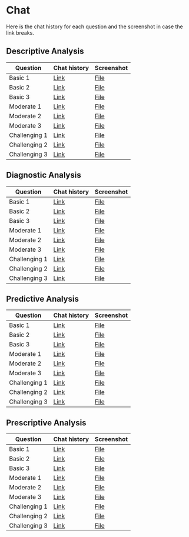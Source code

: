 # Chat

Here is the chat history for each question and the screenshot in case the link breaks.


## Descriptive Analysis

| Question  | Chat history | Screenshot |
| ------------- | ------------- | ------------- |
| Basic 1 | [Link](https://chatgpt.com/share/e633f860-46d9-4db3-ba7e-67b254061441) | [File](./file/descriptive-basic-1.pdf) |
| Basic 2  | [Link](https://chatgpt.com/share/3f9713fd-c803-44cc-b299-e294b4ba8300) | [File](./file/descriptive-basic-2.pdf) |
| Basic 3  | [Link](https://chatgpt.com/share/a896f343-83e5-4b70-bb54-9ca508cf9594) | [File](./file/descriptive-basic-3.pdf) |
| Moderate 1  | [Link](https://chatgpt.com/share/edb495a8-77bf-4f1e-a387-7547383e8041) | [File](./file/descriptive-moderate-1.pdf) |
| Moderate 2  | [Link](https://chatgpt.com/share/268e8e36-d3ef-4a83-b30c-e0ae66bc5fac) | [File](./file/descriptive-moderate-2.pdf) |
| Moderate 3  | [Link](https://chatgpt.com/share/0b3c6917-d569-46ac-8390-4b1c3f1a1ec1) | [File](./file/descriptive-moderate-3.pdf) |
| Challenging 1  | [Link](https://chatgpt.com/share/483e1f4f-adf2-4cbe-a1f5-e81be2760a72) | [File](./file/descriptive-challenging-1.pdf) |
| Challenging 2  | [Link](https://chatgpt.com/share/bc67c755-f0f6-4919-95e1-0c149d8f799b) | [File](./file/descriptive-challenging-2.pdf) |
| Challenging 3  | [Link](https://chatgpt.com/share/193f4692-8fbf-46d1-b9ab-5341266e0bdf) | [File](./file/descriptive-challenging-3.pdf) |


## Diagnostic Analysis

| Question  | Chat history | Screenshot |
| ------------- | ------------- | ------------- |
| Basic 1 | [Link](https://chatgpt.com/share/54acd927-1b0e-4f3b-9227-5830e6525c22) | [File](./files/diagnostic-basic-1.pdf) |
| Basic 2  | [Link](https://chatgpt.com/share/cdf22049-337b-4b57-a60d-aa2060924d1d) | [File](./files/diagnostic-basic-2.pdf) |
| Basic 3  | [Link](https://chatgpt.com/share/17bdf899-9a3a-4783-a6fb-262523b7ce8f) | [File](./files/diagnostic-basic-3.pdf) |
| Moderate 1  | [Link](https://chatgpt.com/share/b712fd93-5eaf-4013-ab51-c0330bc5e8d8) | [File](./files/diagnostic-moderate-1.pdf) |
| Moderate 2  | [Link](https://chatgpt.com/share/5d483e39-3d90-473e-b61c-813308a30ba7) | [File](./files/diagnostic-moderate-2.pdf) |
| Moderate 3  | [Link](https://chatgpt.com/share/6bcc43c4-95ae-478e-9a92-35f2c6f5e583) | [File](./files/diagnostic-moderate-3.pdf) |
| Challenging 1  | [Link](https://chatgpt.com/share/e032ca4e-91e1-4f3e-a3b0-69aaf945f511) | [File](./files/diagnostic-challenging-1.pdf) |
| Challenging 2  | [Link](https://chatgpt.com/share/9006179b-3dba-446f-a199-5c9bd4bf6c24) | [File](./files/diagnostic-challenging-2.pdf) |
| Challenging 3  | [Link](https://chatgpt.com/share/96c01636-bde3-4526-8ac4-88ce67eeb69b) | [File](./files/diagnostic-challenging-3.pdf) |


## Predictive Analysis

| Question  | Chat history | Screenshot |
| ------------- | ------------- | ------------- |
| Basic 1 | [Link](https://chatgpt.com/share/287b9384-6185-44d2-8f12-d76d79db59e6) | [File](./files/predictive-basic-1.pdf) |
| Basic 2  | [Link](https://chatgpt.com/share/a4280129-3ff2-4cd5-b33b-690efdd4dc63) | [File](./files/predictive-basic-2.pdf) |
| Basic 3  | [Link](https://chatgpt.com/share/90b1ff2d-8839-4b07-8bf9-6150094194c1) | [File](./files/predictive-basic-3.pdf) |
| Moderate 1  | [Link](https://chatgpt.com/share/d0f9790f-45ae-4260-9d7b-19a87e0418ef) | [File](./files/predictive-moderate-1.pdf) |
| Moderate 2  | [Link](https://chatgpt.com/share/963e66d4-010c-4d22-99a4-1e618f37d5df) | [File](./files/predictive-moderate-2.pdf) |
| Moderate 3  | [Link](https://chatgpt.com/share/33934da6-c6ff-45d0-be93-e6582a35377c) | [File](./files/predictive-moderate-3.pdf) |
| Challenging 1  | [Link](https://chatgpt.com/share/70d7f84d-194e-4ead-b8df-a3e2a68ab8c0) | [File](./files/predictive-challenging-1.pdf) |
| Challenging 2  | [Link](https://chatgpt.com/share/e82d0400-b883-469f-aaae-b9f02965b484) | [File](./files/predictive-challenging-2.pdf) |
| Challenging 3  | [Link](https://chatgpt.com/share/8213fe07-2dcf-4ef2-8207-5f3f71d574c5) | [File](./files/predictive-challenging-3.pdf) |


## Prescriptive Analysis

| Question  | Chat history | Screenshot |
| ------------- | ------------- | ------------- |
| Basic 1 | [Link](https://chatgpt.com/share/52fc0d29-ea2a-4978-9dfc-4eaa6ff8ee1b) | [File](./files/prescriptive-basic-1.pdf) |
| Basic 2  | [Link](https://chatgpt.com/share/293f752e-d646-41e5-92e5-78ce24ecbfd3) | [File](./files/prescriptive-basic-2.pdf) |
| Basic 3  | [Link](https://chatgpt.com/share/85f412f6-72fe-40bc-b09b-1e598f442125) | [File](./files/prescriptive-basic-3.pdf) |
| Moderate 1  | [Link](https://chatgpt.com/share/9c0c1585-f7dd-4b65-98ab-5425fae560bd) | [File](./files/prescriptive-moderate-1.pdf) |
| Moderate 2  | [Link](https://chatgpt.com/share/53b5ee1e-072b-4ae9-8cb0-447fc4769b13) | [File](./files/prescriptive-moderate-2.pdf) |
| Moderate 3  | [Link](https://chatgpt.com/share/910d5504-de46-4259-92d0-5edd0a879475) | [File](./files/prescriptive-moderate-3.pdf) |
| Challenging 1  | [Link](https://chatgpt.com/share/8386d452-49cf-4cb3-9151-8b8aa431060b) | [File](./files/prescriptive-challenging-1.pdf) |
| Challenging 2  | [Link](https://chatgpt.com/share/afbbce54-fba7-477c-ad71-2808a0fec2c1) | [File](./files/prescriptive-challenging-2.pdf) |
| Challenging 3  | [Link](https://chatgpt.com/share/fd4bd360-6816-4be8-84bd-26810a6465f0) | [File](./files/prescriptive-challenging-3.pdf) |


